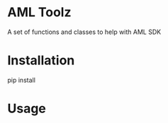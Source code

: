 # AML Toolz
A set of functions and classes to help with AML SDK


# Installation

pip install 

# Usage
